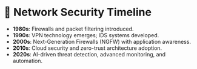# 📄 Network Security Timeline

- **1980s**: Firewalls and packet filtering introduced.
- **1990s**: VPN technology emerges; IDS systems developed.
- **2000s**: Next-Generation Firewalls (NGFW) with application awareness.
- **2010s**: Cloud security and zero-trust architecture adoption.
- **2020s**: AI-driven threat detection, advanced monitoring, and automation.
